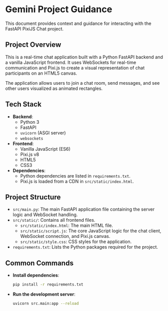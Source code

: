 # Gemini Project Guidance

This document provides context and guidance for interacting with the FastAPI PixiJS Chat project.

## Project Overview

This is a real-time chat application built with a Python FastAPI backend and a vanilla JavaScript frontend. It uses WebSockets for real-time communication and Pixi.js to create a visual representation of chat participants on an HTML5 canvas.

The application allows users to join a chat room, send messages, and see other users visualized as animated rectangles.

## Tech Stack

- **Backend**:
  - Python 3
  - FastAPI
  - `uvicorn` (ASGI server)
  - `websockets`
- **Frontend**:
  - Vanilla JavaScript (ES6)
  - Pixi.js v8
  - HTML5
  - CSS3
- **Dependencies**:
  - Python dependencies are listed in `requirements.txt`.
  - Pixi.js is loaded from a CDN in `src/static/index.html`.

## Project Structure

- `src/main.py`: The main FastAPI application file containing the server logic and WebSocket handling.
- `src/static/`: Contains all frontend files.
  - `src/static/index.html`: The main HTML file.
  - `src/static/script.js`: The core JavaScript logic for the chat client, WebSocket connection, and Pixi.js canvas.
  - `src/static/style.css`: CSS styles for the application.
- `requirements.txt`: Lists the Python packages required for the project.

## Common Commands

- **Install dependencies**:
  ```bash
  pip install -r requirements.txt
  ```
- **Run the development server**:
  ```bash
  uvicorn src.main:app --reload
  ```